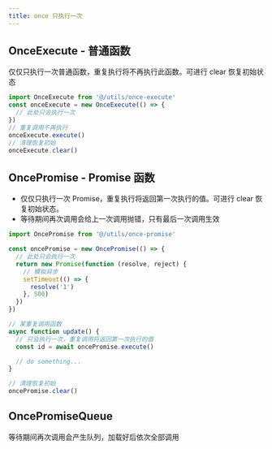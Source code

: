```yaml
---
title: once 只执行一次
---
```


## OnceExecute - 普通函数

仅仅只执行一次普通函数，重复执行将不再执行此函数。可进行 clear 恢复初始状态

```ts
import OnceExecute from '@/utils/once-execute'
const onceExecute = new OnceExecute(() => {
  // 此处只会执行一次
})
// 重复调用不再执行
onceExecute.execute()
// 清理恢复初始
onceExecute.clear()
```

## OncePromise - Promise 函数

- 仅仅只执行一次 Promise，重复执行将返回第一次执行的值。可进行 clear 恢复初始状态。
- 等待期间再次调用会给上一次调用抛错，只有最后一次调用生效

```ts
import OncePromise from '@/utils/once-promise'

const oncePromise = new OncePromise(() => {
  // 此处只会执行一次
  return new Promise(function (resolve, reject) {
    // 模拟异步
    setTimeout(() => {
      resolve('1')
    }, 500)
  })
})

// 某重复调用函数
async function update() {
  // 只会执行一次，重复调用将返回第一次执行的值
  const id = await oncePromise.execute()

  // do something...
}

// 清理恢复初始
oncePromise.clear()
```

<!-- ```ts {1,21,27}
import OncePromise from '@/utils/once-promise'

// 模拟异步返回
function fetchId() {
  return new Promise(function (resolve, reject) {
    setTimeout(() => {
      resolve('1')
    }, 500)
  })
}
// 获取某远程数据
async function fetchList(id: string, rangeType: string) {}

const oncePromise = new OncePromise(() => {
  return fetchId()
})

// 某重复调用函数
async function update(rangeType: string) {
  // 重复调用不再执行，并返回第一次执行的值
  const id = await oncePromise.execute()

  fetchList(id, rangeType)
}

function clear() {
  oncePromise.clear()
}
``` -->

## OncePromiseQueue

等待期间再次调用会产生队列，加载好后依次全部调用
